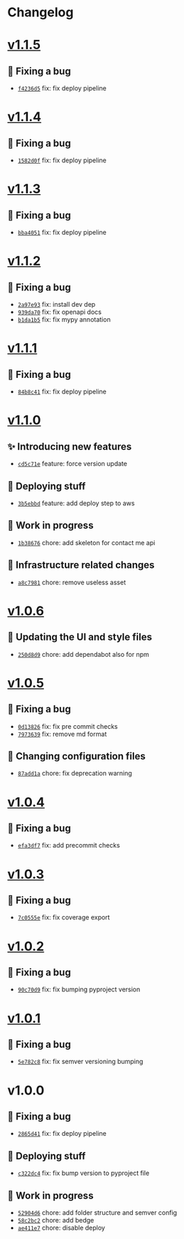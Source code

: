 # Changelog

# [v1.1.5](https://github.com/zhavir/portfolio_backend/compare/v1.1.4...v1.1.5) 

## 🐛 Fixing a bug
- [`f4236d5`](https://github.com/zhavir/portfolio_backend/commit/f4236d5)  fix: fix deploy pipeline

# [v1.1.4](https://github.com/zhavir/portfolio_backend/compare/v1.1.3...v1.1.4) 

## 🐛 Fixing a bug
- [`1582d0f`](https://github.com/zhavir/portfolio_backend/commit/1582d0f)  fix: fix deploy pipeline

# [v1.1.3](https://github.com/zhavir/portfolio_backend/compare/v1.1.2...v1.1.3) 

## 🐛 Fixing a bug
- [`bba4051`](https://github.com/zhavir/portfolio_backend/commit/bba4051)  fix: fix deploy pipeline

# [v1.1.2](https://github.com/zhavir/portfolio_backend/compare/v1.1.1...v1.1.2) 

## 🐛 Fixing a bug
- [`2a97e93`](https://github.com/zhavir/portfolio_backend/commit/2a97e93)  fix: install dev dep 
- [`939da70`](https://github.com/zhavir/portfolio_backend/commit/939da70)  fix: fix openapi docs 
- [`b1da1b5`](https://github.com/zhavir/portfolio_backend/commit/b1da1b5)  fix: fix mypy annotation

# [v1.1.1](https://github.com/zhavir/portfolio_backend/compare/v1.1.0...v1.1.1) 

## 🐛 Fixing a bug
- [`84b8c41`](https://github.com/zhavir/portfolio_backend/commit/84b8c41)  fix: fix deploy pipeline

# [v1.1.0](https://github.com/zhavir/portfolio_backend/compare/v1.0.6...v1.1.0) 

## ✨ Introducing new features
- [`cd5c71e`](https://github.com/zhavir/portfolio_backend/commit/cd5c71e)  feature: force version update 

## 🚀 Deploying stuff
- [`3b5ebbd`](https://github.com/zhavir/portfolio_backend/commit/3b5ebbd)  feature: add deploy step to aws 

## 🚧 Work in progress
- [`1b38676`](https://github.com/zhavir/portfolio_backend/commit/1b38676)  chore: add skeleton for contact me api 

## 🧱 Infrastructure related changes
- [`a8c7981`](https://github.com/zhavir/portfolio_backend/commit/a8c7981)  chore: remove useless asset

# [v1.0.6](https://github.com/zhavir/portfolio_backend/compare/v1.0.5...v1.0.6) 

## 💄 Updating the UI and style files
- [`250d8d9`](https://github.com/zhavir/portfolio_backend/commit/250d8d9)  chore: add dependabot also for npm

# [v1.0.5](https://github.com/zhavir/portfolio_backend/compare/v1.0.4...v1.0.5) 

## 🐛 Fixing a bug
- [`0d13826`](https://github.com/zhavir/portfolio_backend/commit/0d13826)  fix: fix pre commit checks 
- [`7973639`](https://github.com/zhavir/portfolio_backend/commit/7973639)  fix: remove md format 

## 🔧 Changing configuration files
- [`87add1a`](https://github.com/zhavir/portfolio_backend/commit/87add1a)  chore: fix deprecation warning

# [v1.0.4](https://github.com/zhavir/portfolio_backend/compare/v1.0.3...v1.0.4) 

## 🐛 Fixing a bug
- [`efa3df7`](https://github.com/zhavir/portfolio_backend/commit/efa3df7)  fix: add precommit checks

# [v1.0.3](https://github.com/zhavir/portfolio_backend/compare/v1.0.2...v1.0.3) 

## 🐛 Fixing a bug
- [`7c0555e`](https://github.com/zhavir/portfolio_backend/commit/7c0555e)  fix: fix coverage export

# [v1.0.2](https://github.com/zhavir/portfolio_backend/compare/v1.0.1...v1.0.2) 

## 🐛 Fixing a bug
- [`90c70d9`](https://github.com/zhavir/portfolio_backend/commit/90c70d9)  fix: fix bumping pyproject version

# [v1.0.1](https://github.com/zhavir/portfolio_backend/compare/v1.0.0...v1.0.1) 

## 🐛 Fixing a bug
- [`5e782c8`](https://github.com/zhavir/portfolio_backend/commit/5e782c8)  fix: fix semver versioning bumping

# v1.0.0 

## 🐛 Fixing a bug
- [`2865d41`](https://github.com/zhavir/portfolio_backend/commit/2865d41)  fix: fix deploy pipeline 

## 🚀 Deploying stuff
- [`c322dc4`](https://github.com/zhavir/portfolio_backend/commit/c322dc4)  fix: fix bump version to pyproject file 

## 🚧 Work in progress
- [`52904d6`](https://github.com/zhavir/portfolio_backend/commit/52904d6)  chore:  add folder structure and semver config 
- [`58c2bc2`](https://github.com/zhavir/portfolio_backend/commit/58c2bc2)  chore: add bedge 
- [`ae411e7`](https://github.com/zhavir/portfolio_backend/commit/ae411e7)  chore: disable deploy

